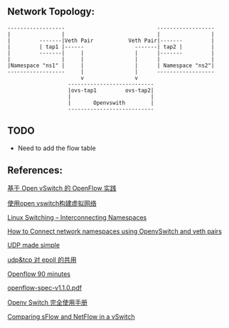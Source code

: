 Network Topology:
--------
    ------------------                             ------------------
    |                |                             |                |
    |         -------|Veth Pair           Veth Pair|-------         |
    |         | tap1 |------                -------| tap2 |         |
    |         -------|     |                |      |-------         |
    |                |     |                |      |                |
    |Namespace "ns1" |     |                |      | Namespace "ns2"|
    ------------------     |                |      ------------------
                           v                v
                       ---------------------------
                       |ovs-tap1         ovs-tap2|
                       |                         |
                       |       Openvswith        |
                       ---------------------------


TODO
-----
- Need to add the flow table

References:
------

[基于 Open vSwitch 的 OpenFlow 实践](1)

[使用open vswitch构建虚拟网络](2)

[Linux Switching – Interconnecting Namespaces](3)

[How to Connect network namespaces using OpenvSwitch and veth pairs](4)

[UDP made simple](5)

[udp&tcp 对 epoll 的共用](6)

[Openflow 90 minutes](7)

[openflow-spec-v1.1.0.pdf](8)

[Openv Switch 完全使用手册](9)

[Comparing sFlow and NetFlow in a vSwitch](10)


[10]: http://www.cnblogs.com/popsuper1982/p/3800582.html
[9]: http://sdnhub.cn/index.php/openv-switch-full-guide/
[8]: http://archive.openflow.org/documents/openflow-spec-v1.1.0.pdf
[7]: https://www.nanog.org/meetings/nanog57/presentations/Monday/mon.tutorial.SmallWallace.OpenFlow.24.pdf
[6]: http://blog.csdn.net/lipengfei634626165/article/details/8136715
[5]: https://www.abc.se/~m6695/udp.html
[4]: http://fosshelp.blogspot.com/2014/10/network-namespaces-openvswitch-veth.html
[3]: http://www.opencloudblog.com/?p=66
[2]: http://blog.chinaunix.net/uid-20737871-id-4333314.html
[1]: http://www.ibm.com/developerworks/cn/cloud/library/1401_zhaoyi_openswitch/
